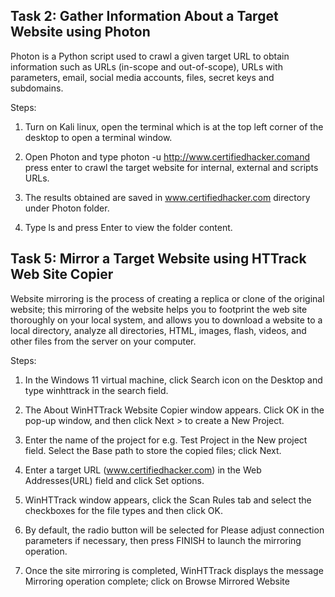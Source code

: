 
## **Task 2:** Gather Information About a Target Website using Photon

Photon is a Python script used to crawl a given target URL to obtain information such as URLs (in-scope and out-of-scope), URLs with parameters, email, social media accounts, files, secret keys and subdomains.

Steps:

1. Turn on Kali linux, open the terminal which is at the top left corner of the desktop to open a terminal window. 

2. Open Photon and type photon -u http://www.certifiedhacker.comand press enter to crawl the target website for internal, external and scripts URLs.

3. The results obtained are saved in www.certifiedhacker.com directory under Photon folder.

4. Type ls and press Enter to view the folder content.



## **Task 5:** Mirror a Target Website using HTTrack Web Site Copier

Website mirroring is the process of creating a replica or clone of the original website; this mirroring of the website helps you to footprint the web site thoroughly on your local system, and allows you to download a website to a local directory, analyze all directories, HTML, images, flash, videos, and other files from the server on your computer. 


Steps:

1. In the Windows 11 virtual machine, click Search icon on the Desktop and type winhttrack in the search field.

2. The About WinHTTrack Website Copier window appears. Click OK in the pop-up window, and then click Next > to create a New Project.

3. Enter the name of the project for e.g. Test Project in the New project field. Select the Base path to store the copied files; click Next.

4. Enter a target URL (www.certifiedhacker.com) in the Web Addresses(URL) field and click Set options.

5. WinHTTrack window appears, click the Scan Rules tab and select the checkboxes for the file types and then click OK.

6. By default, the radio button will be selected for Please adjust connection parameters if necessary, then press FINISH to launch the mirroring operation.

7. Once the site mirroring is completed, WinHTTrack displays the message Mirroring operation complete; click on Browse Mirrored Website





